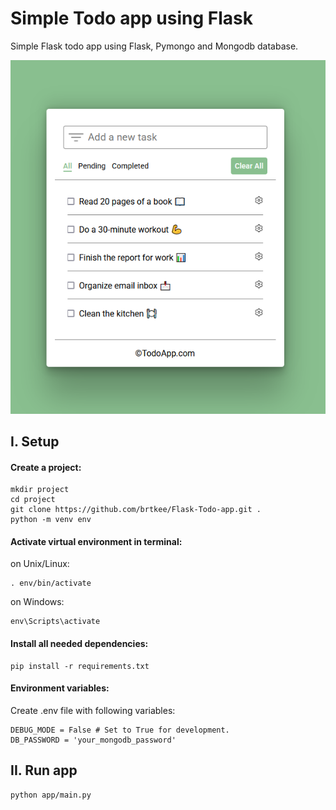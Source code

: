 # Simple Todo app using Flask

Simple Flask todo app using Flask, Pymongo and Mongodb database.

![alt text](./todoImagePreview.png)

## I. Setup
#### Create a project:

```
mkdir project
cd project
git clone https://github.com/brtkee/Flask-Todo-app.git .
python -m venv env
```

#### Activate virtual environment in terminal:
on Unix/Linux: 
```
. env/bin/activate
```
on Windows:
```
env\Scripts\activate
```

#### Install all needed dependencies:
```
pip install -r requirements.txt
```

#### Environment variables:
Create .env file with following variables:
```
DEBUG_MODE = False # Set to True for development.
DB_PASSWORD = 'your_mongodb_password'
```

## II. Run app
```
python app/main.py
```
